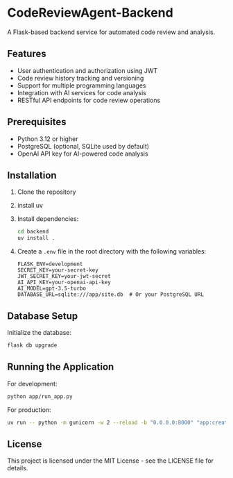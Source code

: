# CodeReviewAgent-Backend

A Flask-based backend service for automated code review and analysis.

## Features

- User authentication and authorization using JWT
- Code review history tracking and versioning
- Support for multiple programming languages
- Integration with AI services for code analysis
- RESTful API endpoints for code review operations

## Prerequisites

- Python 3.12 or higher
- PostgreSQL (optional, SQLite used by default)
- OpenAI API key for AI-powered code analysis

## Installation

1. Clone the repository
2. install uv

3. Install dependencies:

   ```bash
   cd backend
   uv install .
   ```

4. Create a `.env` file in the root directory with the following variables:
   ```
   FLASK_ENV=development
   SECRET_KEY=your-secret-key
   JWT_SECRET_KEY=your-jwt-secret
   AI_API_KEY=your-openai-api-key
   AI_MODEL=gpt-3.5-turbo
   DATABASE_URL=sqlite:///app/site.db  # Or your PostgreSQL URL
   ```

## Database Setup

Initialize the database:

```bash
flask db upgrade
```

## Running the Application

For development:

```bash
python app/run_app.py
```

For production:

```bash
uv run -- python -m gunicorn -w 2 --reload -b "0.0.0.0:8000" "app:create_app()"
```

## License

This project is licensed under the MIT License - see the LICENSE file for details.
